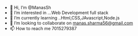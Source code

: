 - 👋 Hi, I’m @ManasSh
- 👀 I’m interested in ...Web Development full stack
- 🌱 I’m currently learning ..Html,CSS,JAvascript,Node.js
- 💞️ I’m looking to collaborate on manas.sharma56@gmail.com
- 📫 How to reach me 7015279387

<!---
ManasSh/ManasSh is a ✨ special ✨ repository because its `README.md` (this file) appears on your GitHub profile.
You can click the Preview link to take a look at your changes.
--->
